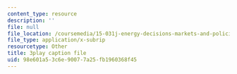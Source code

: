 ```yaml
---
content_type: resource
description: ''
file: null
file_location: /coursemedia/15-031j-energy-decisions-markets-and-policies-spring-2012/98e601a53c6e90077a25fb1960368f45_2oooMpS_3vg.srt
file_type: application/x-subrip
resourcetype: Other
title: 3play caption file
uid: 98e601a5-3c6e-9007-7a25-fb1960368f45
---
```

